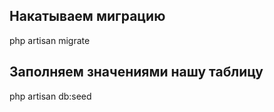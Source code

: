 ## Накатываем миграцию

php artisan migrate

## Заполняем значениями нашу таблицу

php artisan db:seed
